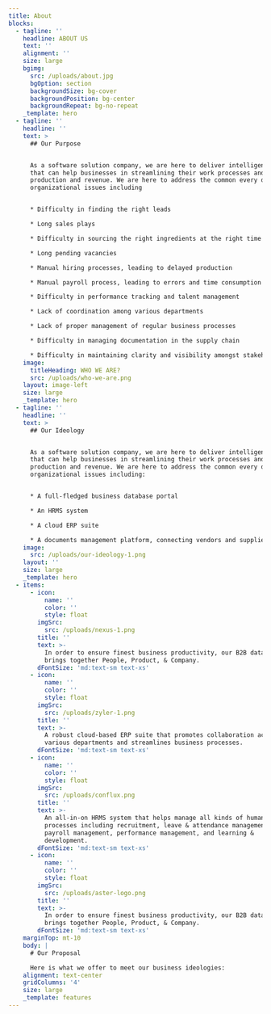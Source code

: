 ```yaml
---
title: About
blocks:
  - tagline: ''
    headline: ABOUT US
    text: ''
    alignment: ''
    size: large
    bgimg:
      src: /uploads/about.jpg
      bgOption: section
      backgroundSize: bg-cover
      backgroundPosition: bg-center
      backgroundRepeat: bg-no-repeat
    _template: hero
  - tagline: ''
    headline: ''
    text: >
      ## Our Purpose


      As a software solution company, we are here to deliver intelligent systems
      that can help businesses in streamlining their work processes and scale up
      production and revenue. We are here to address the common every day
      organizational issues including


      * Difficulty in finding the right leads

      * Long sales plays

      * Difficulty in sourcing the right ingredients at the right time

      * Long pending vacancies

      * Manual hiring processes, leading to delayed production

      * Manual payroll process, leading to errors and time consumption

      * Difficulty in performance tracking and talent management

      * Lack of coordination among various departments

      * Lack of proper management of regular business processes

      * Difficulty in managing documentation in the supply chain

      * Difficulty in maintaining clarity and visibility amongst stakeholders
    image:
      titleHeading: WHO WE ARE?
      src: /uploads/who-we-are.png
    layout: image-left
    size: large
    _template: hero
  - tagline: ''
    headline: ''
    text: >
      ## Our Ideology


      As a software solution company, we are here to deliver intelligent systems
      that can help businesses in streamlining their work processes and scale up
      production and revenue. We are here to address the common every day
      organizational issues including:


      * A full-fledged business database portal

      * An HRMS system

      * A cloud ERP suite

      * A documents management platform, connecting vendors and suppliers
    image:
      src: /uploads/our-ideology-1.png
    layout: ''
    size: large
    _template: hero
  - items:
      - icon:
          name: ''
          color: ''
          style: float
        imgSrc:
          src: /uploads/nexus-1.png
        title: ''
        text: >-
          In order to ensure finest business productivity, our B2B database
          brings together People, Product, & Company.
        dFontSize: 'md:text-sm text-xs'
      - icon:
          name: ''
          color: ''
          style: float
        imgSrc:
          src: /uploads/zyler-1.png
        title: ''
        text: >-
          A robust cloud-based ERP suite that promotes collaboration across
          various departments and streamlines business processes.
        dFontSize: 'md:text-sm text-xs'
      - icon:
          name: ''
          color: ''
          style: float
        imgSrc:
          src: /uploads/conflux.png
        title: ''
        text: >-
          An all-in-on HRMS system that helps manage all kinds of human resource
          processes including recruitment, leave & attendance management,
          payroll management, performance management, and learning &
          development.
        dFontSize: 'md:text-sm text-xs'
      - icon:
          name: ''
          color: ''
          style: float
        imgSrc:
          src: /uploads/aster-logo.png
        title: ''
        text: >-
          In order to ensure finest business productivity, our B2B database
          brings together People, Product, & Company.
        dFontSize: 'md:text-sm text-xs'
    marginTop: mt-10
    body: |
      # Our Proposal

      Here is what we offer to meet our business ideologies:
    alignment: text-center
    gridColumns: '4'
    size: large
    _template: features
---
```


